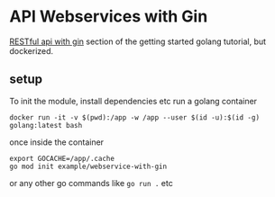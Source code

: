 # API Webservices with Gin

[RESTful api with gin]() section of the getting started golang tutorial, but dockerized.

## setup

To init the module, install dependencies etc run a golang container
```
docker run -it -v $(pwd):/app -w /app --user $(id -u):$(id -g) golang:latest bash
```

once inside the container

```
export GOCACHE=/app/.cache
go mod init example/webservice-with-gin
```

or any other go commands like `go run .` etc